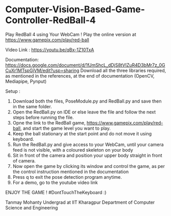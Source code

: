 # Computer-Vision-Based-Game-Controller-RedBall-4
Play RedBall 4 using Your WebCam !
Play the online version at https://www.gamepix.com/play/red-ball

Video Link : https://youtu.be/qBx-1Z10TxA

Documentation: https://docs.google.com/document/d/1fJmShcL_dDjS8tVIZuR4D3bMr7z_0GCuXr1MTspGjVM/edit?usp=sharing
Download all the three libraries required, as mentioned in the references, at the end of documentation (OpenCV, Mediapipe, Pynput)

Setup :
1. Download both the files, PoseModule.py and RedBall.py and save then in the same folder.
2. Open the RedBall.py on IDE or else leave the file and follow the next steps before running the file.
3. Opne the link to the RedBall game, https://www.gamepix.com/play/red-ball, and start the game level you want to play.
4. Keep the ball stationary at the start point and do not move it using keyboard.
5. Run the RedBall.py and give access to your WebCam, until your camera feed is not visible, with a coloured skeleton on your body
6. Sit in front of the camera and position your upper body straight in front of camera.
7. Now open the game by clicking its window and control the game, as per the control instruction mentioned in the documentation
8. Press q to exit the pose detection program anytime.
9. For a demo, go to the youtube video link

ENJOY THE GAME !
#DontTouchTheKeyboard :)

Tanmay Mohanty
Undergrad at IIT Kharagpur
Department of Computer Science and Engineering
